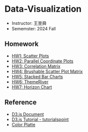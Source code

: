 # Data-Visualization
- Instructor: 王昱舜
- Sememster: 2024 Fall

## Homework
- [HW1: Scatter Plots](https://chueating1005.github.io/Data-Visualization/Homeworks/HW1/111550093)
- [HW2: Parallel Coordinate Plots](https://chueating1005.github.io/Data-Visualization/Homeworks/HW2/111550093)
- [HW3: Correlation Matrix](https://chueating1005.github.io/Data-Visualization/Homeworks/HW3/111550093)
- [HW4: Brushable Scatter Plot Matrix](https://chueating1005.github.io/Data-Visualization/Homeworks/HW4/111550093)
- [HW5: Stacked Bar Charts](https://chueating1005.github.io/Data-Visualization/Homeworks/HW5/111550093)
- [HW6: ThemeRiver](https://chueating1005.github.io/Data-Visualization/Homeworks/HW6/111550093)
- [HW7: Horizon Chart](https://chueating1005.github.io/Data-Visualization/Homeworks/HW7/111550093)

## Reference
- [D3.js Document](https://d3js.org/)
- [D3.js Tutorial - tutorialspoint](https://www.tutorialspoint.com/d3js/index.htm)
- [Color Platte](https://coolors.co/)
